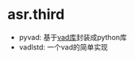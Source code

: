 
# asr.third

 - pyvad: 基于[vad库](https://github.com/shiweixingcn/vad)封装成python库
 - vadlstd: 一个vad的简单实现
